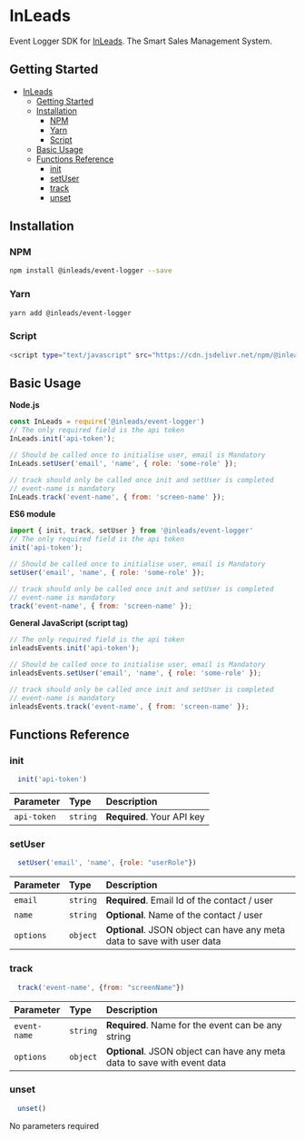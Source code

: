 # InLeads

Event Logger SDK for [InLeads](https://inleads.ai). The Smart Sales Management System.

## Getting Started

- [InLeads](#inleads)
  - [Getting Started](#getting-started)
  - [Installation](#installation)
    - [NPM](#npm)
    - [Yarn](#yarn)
    - [Script](#script)
  - [Basic Usage](#basic-usage)
  - [Functions Reference](#functions-reference)
    - [init](#init)
    - [setUser](#setuser)
    - [track](#track)
    - [unset](#unset)

## Installation

### NPM

```bash
npm install @inleads/event-logger --save
```

### Yarn

```bash
yarn add @inleads/event-logger
```
### Script

```bash
<script type="text/javascript" src="https://cdn.jsdelivr.net/npm/@inleads/event-logger/dist/events.js"></script>
```

## Basic Usage

**Node.js**

```javascript
const InLeads = require('@inleads/event-logger')
// The only required field is the api token
InLeads.init('api-token');

// Should be called once to initialise user, email is Mandatory
InLeads.setUser('email', 'name', { role: 'some-role' });

// track should only be called once init and setUser is completed
// event-name is mandatory
InLeads.track('event-name', { from: 'screen-name' });
```

**ES6 module**

```javascript
import { init, track, setUser } from '@inleads/event-logger'
// The only required field is the api token
init('api-token');

// Should be called once to initialise user, email is Mandatory
setUser('email', 'name', { role: 'some-role' });

// track should only be called once init and setUser is completed
// event-name is mandatory
track('event-name', { from: 'screen-name' });
```

**General JavaScript (script tag)**

```javascript
// The only required field is the api token
inleadsEvents.init('api-token');

// Should be called once to initialise user, email is Mandatory
inleadsEvents.setUser('email', 'name', { role: 'some-role' });

// track should only be called once init and setUser is completed
// event-name is mandatory
inleadsEvents.track('event-name', { from: 'screen-name' });
```
## Functions Reference

### init

```javascript
  init('api-token')
```

| Parameter | Type     | Description                |
| :-------- | :------- | :------------------------- |
| `api-token` | `string` | **Required**. Your API key |

### setUser

```javascript
  setUser('email', 'name', {role: "userRole"})
```

| Parameter | Type     | Description                       |
| :-------- | :------- | :-------------------------------- |
| `email`      | `string` | **Required**. Email Id of the contact / user |
| `name`      | `string` | **Optional**. Name of the contact / user |
| `options`      | `object` | **Optional**. JSON object can have any meta data to save with user data |

### track

```javascript
  track('event-name', {from: "screenName"})
```

| Parameter | Type     | Description                       |
| :-------- | :------- | :-------------------------------- |
| `event-name`      | `string` | **Required**. Name for the event can be any string |
| `options`      | `object` | **Optional**. JSON object can have any meta data to save with event data |

### unset

```javascript
  unset()
```
No parameters required
